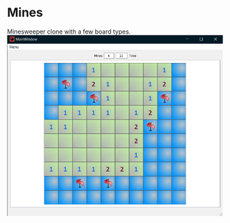 # Mines
Minesweeper clone with a few board types.
![rectangle](/Screenshots/rectangle.png?raw=true "Optional Title")
